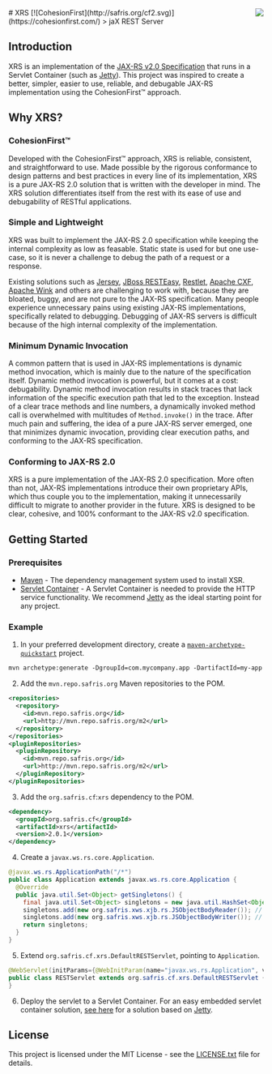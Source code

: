 <img src="http://safris.org/logo.png" align="right" />
# XRS [![CohesionFirst](http://safris.org/cf2.svg)](https://cohesionfirst.com/)
> jaX REST Server

## Introduction

XRS is an implementation of the [JAX-RS v2.0 Specification](http://download.oracle.com/otn-pub/jcp/jaxrs-2_0_rev_A-mrel-eval-spec/jsr339-jaxrs-2.0-final-spec.pdf) that runs in a Servlet Container (such as [Jetty](http://www.eclipse.org/jetty/)). This project was inspired to create a better, simpler, easier to use, reliable, and debugable JAX-RS implementation using the CohesionFirst™ approach.

## Why XRS?

### CohesionFirst™

Developed with the CohesionFirst™ approach, XRS is reliable, consistent, and straightforward to use. Made possible by the rigorous conformance to design patterns and best practices in every line of its implementation, XRS is a pure JAX-RS 2.0 solution that is written with the developer in mind. The XRS solution differentiates itself from the rest with its ease of use and debugability of RESTful applications.

### Simple and Lightweight

XRS was built to implement the JAX-RS 2.0 specification while keeping the internal complexity as low as feasable. Static state is used for but one use-case, so it is never a challenge to debug the path of a request or a response.

Existing solutions such as [Jersey](https://jersey.java.net/), [JBoss RESTEasy](http://resteasy.jboss.org/), [Restlet](https://restlet.com/), [Apache CXF](http://cxf.apache.org/), [Apache Wink](https://wink.apache.org/) and others are challenging to work with, because they are bloated, buggy, and are not pure to the JAX-RS specification. Many people experience unnecessary pains using existing JAX-RS implementations, specifically related to debugging. Debugging of JAX-RS servers is difficult because of the high internal complexity of the implementation.

### Minimum Dynamic Invocation

A common pattern that is used in JAX-RS implementations is dynamic method invocation, which is mainly due to the nature of the specification itself. Dynamic method invocation is powerful, but it comes at a cost: debugability. Dynamic method invocation results in stack traces that lack information of the specific execution path that led to the exception. Instead of a clear trace methods and line numbers, a dynamically invoked method call is overwhelmed with multitudes of `Method.invoke()` in the trace. After much pain and suffering, the idea of a pure JAX-RS server emerged, one that minimizes dynamic invocation, providing clear execution paths, and conforming to the JAX-RS specification.

### Conforming to JAX-RS 2.0

XRS is a pure implementation of the JAX-RS 2.0 specification. More often than not, JAX-RS implementations introduce their own proprietary APIs, which thus couple you to the implementation, making it unnecessarily difficult to migrate to another provider in the future. XRS is designed to be clear, cohesive, and 100% conformant to the JAX-RS v2.0 specification.

## Getting Started

### Prerequisites

* [Maven](https://maven.apache.org/) - The dependency management system used to install XSR.
* [Servlet Container](https://en.wikipedia.org/wiki/Web_container) - A Servlet Container is needed to provide the HTTP service functionality. We recommend [Jetty](http://www.eclipse.org/jetty/) as the ideal starting point for any project.

### Example

1. In your preferred development directory, create a [`maven-archetype-quickstart`](http://maven.apache.org/archetypes/maven-archetype-quickstart/) project.

  ```tcsh
  mvn archetype:generate -DgroupId=com.mycompany.app -DartifactId=my-app -DarchetypeArtifactId=maven-archetype-quickstart -DinteractiveMode=false
  ```

2. Add the `mvn.repo.safris.org` Maven repositories to the POM.

  ```xml
  <repositories>
    <repository>
      <id>mvn.repo.safris.org</id>
      <url>http://mvn.repo.safris.org/m2</url>
    </repository>
  </repositories>
  <pluginRepositories>
    <pluginRepository>
      <id>mvn.repo.safris.org</id>
      <url>http://mvn.repo.safris.org/m2</url>
    </pluginRepository>
  </pluginRepositories>
  ```

3. Add the `org.safris.cf`:`xrs` dependency to the POM.

  ```xml
  <dependency>
    <groupId>org.safris.cf</groupId>
    <artifactId>xrs</artifactId>
    <version>2.0.1</version>
  </dependency>
  ```
  
4. Create a `javax.ws.rs.core.Application`.

  ```java
  @javax.ws.rs.ApplicationPath("/*")
  public class Application extends javax.ws.rs.core.Application {
    @Override
    public java.util.Set<Object> getSingletons() {
      final java.util.Set<Object> singletons = new java.util.HashSet<Object>();
      singletons.add(new org.safris.xws.xjb.rs.JSObjectBodyReader()); // Optional MessageBodyReader to parse JSON messages to beans.
      singletons.add(new org.safris.xws.xjb.rs.JSObjectBodyWriter()); // Optional MessageBodyWriter to marshal beans to JSON messages.
      return singletons;
    }
  }
  ```

5. Extend `org.safris.cf.xrs.DefaultRESTServlet`, pointing to `Application`.

  ```java
  @WebServlet(initParams={@WebInitParam(name="javax.ws.rs.Application", value="Application")})
  public class RESTServlet extends org.safris.cf.xrs.DefaultRESTServlet {
  }
  ```

6. Deploy the servlet to a Servlet Container. For an easy embedded servlet container solution, [see here](https://github.com/SevaSafris/java/master/commons/jetty/) for a solution based on [Jetty](http://www.eclipse.org/jetty/).

## License

This project is licensed under the MIT License - see the [LICENSE.txt](LICENSE.txt) file for details.
